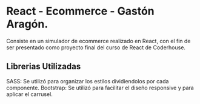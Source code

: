 # React - Ecommerce - Gastón Aragón.

Consiste en un simulador de ecommerce realizado en React, con el fin de ser presentado como proyecto final del curso de React de Coderhouse.

## Librerias Utilizadas

SASS: Se utilizó para organizar los estilos dividiendolos por cada componente.
Bootstrap: Se utilizó para facilitar el diseño responsive y para aplicar el carrusel.